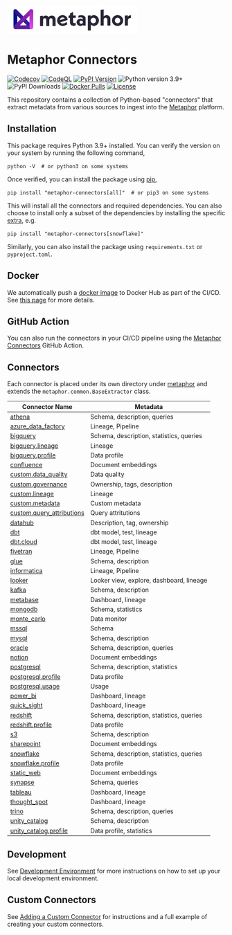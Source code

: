 <a href="https://metaphor.io"><img src="https://github.com/MetaphorData/connectors/raw/main/logo.png" width="300" /></a>

# Metaphor Connectors

[![Codecov](https://img.shields.io/codecov/c/github/MetaphorData/connectors)](https://app.codecov.io/gh/MetaphorData/connectors/tree/main)
[![CodeQL](https://github.com/MetaphorData/connectors/workflows/CodeQL/badge.svg)](https://github.com/MetaphorData/connectors/actions/workflows/codeql-analysis.yml)
[![PyPI Version](https://img.shields.io/pypi/v/metaphor-connectors)](https://pypi.org/project/metaphor-connectors/)
![Python version 3.9+](https://img.shields.io/badge/python-3.9%2B-blue)
![PyPI Downloads](https://img.shields.io/pypi/dm/metaphor-connectors)
[![Docker Pulls](https://img.shields.io/docker/pulls/metaphordata/connectors)](https://hub.docker.com/r/metaphordata/connectors)
[![License](https://img.shields.io/github/license/MetaphorData/connectors)](https://github.com/MetaphorData/connectors/blob/master/LICENSE)

This repository contains a collection of Python-based "connectors" that extract metadata from various sources to ingest into the [Metaphor](https://metaphor.io) platform.

## Installation

This package requires Python 3.9+ installed. You can verify the version on your system by running the following command,

```shell
python -V  # or python3 on some systems
```

Once verified, you can install the package using [pip](https://docs.python.org/3/installing/index.html),

```shell
pip install "metaphor-connectors[all]"  # or pip3 on some systems
```

This will install all the connectors and required dependencies. You can also choose to install only a subset of the dependencies by installing the specific [extra](https://packaging.python.org/tutorials/installing-packages/#installing-setuptools-extras), e.g.

```shell
pip install "metaphor-connectors[snowflake]"
```

Similarly, you can also install the package using `requirements.txt` or `pyproject.toml`.

## Docker

We automatically push a [docker image](https://hub.docker.com/r/metaphordata/connectors) to Docker Hub as part of the CI/CD. See [this page](./docs/docker.md) for more details.

## GitHub Action

You can also run the connectors in your CI/CD pipeline using the [Metaphor Connectors](https://github.com/marketplace/actions/metaphor-connectors-github-action) GitHub Action.

## Connectors

Each connector is placed under its own directory under [metaphor](./metaphor) and extends the `metaphor.common.BaseExtractor` class.

| Connector Name                                                    | Metadata                                 |
|-------------------------------------------------------------------|------------------------------------------|  
| [athena](metaphor/athena/)                                        | Schema, description, queries             |
| [azure_data_factory](metaphor/azure_data_factory/)                | Lineage, Pipeline                        |
| [bigquery](metaphor/bigquery/)                                    | Schema, description, statistics, queries |
| [bigquery.lineage](metaphor/bigquery/lineage/)                    | Lineage                                  |
| [bigquery.profile](metaphor/bigquery/profile/)                    | Data profile                             |
| [confluence](metaphor/confluence/)                                | Document embeddings                      |
| [custom.data_quality](metaphor/custom/data_quality/)              | Data quality                             |
| [custom.governance](metaphor/custom/governance/)                  | Ownership, tags, description             |
| [custom.lineage](metaphor/custom/lineage/)                        | Lineage                                  |
| [custom.metadata](metaphor/custom/metadata/)                      | Custom metadata                          |
| [custom.query_attributions](metaphor/custom/query_attributions/)  | Query attritutions                       |
| [datahub](metaphor/datahub/)                                      | Description, tag, ownership              |
| [dbt](metaphor/dbt/)                                              | dbt model, test, lineage                 |
| [dbt.cloud](metaphor/dbt/cloud/)                                  | dbt model, test, lineage                 |
| [fivetran](metaphor/fivetran/)                                    | Lineage, Pipeline                        |
| [glue](metaphor/glue/)                                            | Schema, description                      |
| [informatica](metaphor/informatica/)                              | Lineage, Pipeline                        |
| [looker](metaphor/looker/)                                        | Looker view, explore, dashboard, lineage |
| [kafka](metaphor/kafka/)                                          | Schema, description                      |
| [metabase](metaphor/metabase/)                                    | Dashboard, lineage                       |
| [mongodb](metaphor/mongodb/)                                      | Schema, statistics                       |
| [monte_carlo](metaphor/monte_carlo/)                              | Data monitor                             |
| [mssql](metaphor/mssql/)                                          | Schema                                   |
| [mysql](metaphor/mysql/)                                          | Schema, description                      |
| [oracle](metaphor/oracle/)                                        | Schema, description, queries             |
| [notion](metaphor/notion/)                                        | Document embeddings                      |
| [postgresql](metaphor/postgresql/)                                | Schema, description, statistics          |
| [postgresql.profile](metaphor/postgresql/profile/)                | Data profile                             |
| [postgresql.usage](metaphor/postgresql/usage/)                    | Usage                                    |
| [power_bi](metaphor/power_bi/)                                    | Dashboard, lineage                       |
| [quick_sight](metaphor/quick_sight/)                              | Dashboard, lineage                       |
| [redshift](metaphor/redshift/)                                    | Schema, description, statistics, queries |
| [redshift.profile](metaphor/redshift/profile/)                    | Data profile                             |
| [s3](metaphor/s3/)                                                | Schema, description                      |
| [sharepoint](metaphor/sharepoint/)                                | Document embeddings                      |
| [snowflake](metaphor/snowflake/)                                  | Schema, description, statistics, queries |
| [snowflake.profile](metaphor/snowflake/profile/)                  | Data profile                             |
| [static_web](metaphor/static_web/)                                | Document embeddings                      |
| [synapse](metaphor/synapse/)                                      | Schema, queries                          |
| [tableau](metaphor/tableau/)                                      | Dashboard, lineage                       |
| [thought_spot](metaphor/thought_spot/)                            | Dashboard, lineage                       |
| [trino](metaphor/trino/)                                          | Schema, description, queries             |
| [unity_catalog](metaphor/unity_catalog/)                          | Schema, description                      |
| [unity_catalog.profile](metaphor/unity_catalog/profile/)          | Data profile, statistics                 |

## Development

See [Development Environment](docs/develop.md) for more instructions on how to set up your local development environment.

## Custom Connectors

See [Adding a Custom Connector](docs/custom.md) for instructions and a full example of creating your custom connectors.
